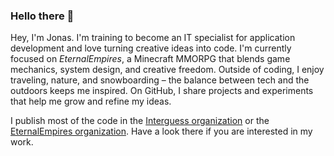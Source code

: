 ### Hello there 👋

Hey, I'm Jonas. I'm training to become an IT specialist for application development and love turning creative ideas into code. I'm currently focused on *EternalEmpires*, a Minecraft MMORPG that blends game mechanics, system design, and creative freedom. Outside of coding, I enjoy traveling, nature, and snowboarding – the balance between tech and the outdoors keeps me inspired. On GitHub, I share projects and experiments that help me grow and refine my ideas.

I publish most of the code in the [Interguess organization](https://github.com/Interguess) or the [EternalEmpires organization](https://github.com/EternalEmpires). Have a look there if you are interested in my work.

